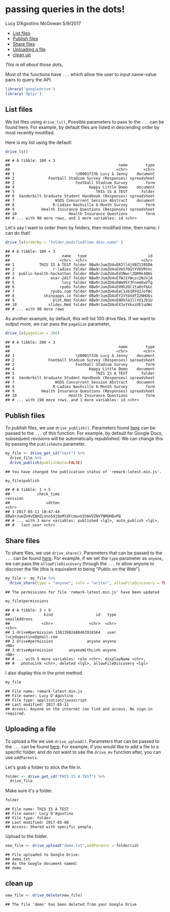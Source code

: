 passing queries in the dots!
================
Lucy D’Agostino McGowan
5/9/2017

-   [List files](#list-files)
-   [Publish files](#publish-files)
-   [Share files](#share-files)
-   [Uploading a file](#uploading-a-file)
-   [clean up](#clean-up)

*This is all about those dots[.](https://www.youtube.com/watch?v=GI6CfKcMhjY)*

Most of the functions have `...` which allow the user to input name-value pairs to query the API.

``` r
library('googledrive')
library('dplyr')
```

List files
----------

We list files using `drive_ls()`[.](https://www.youtube.com/watch?v=F-X4SLhorvw) Possible parameters to pass to the `...` can be found here. For example, by default files are listed in descending order by most recently modified.

Here is my list using the default:

``` r
drive_ls()
```

    ## # A tibble: 100 × 3
    ##                                                name        type
    ##                                               <chr>       <chr>
    ## 1                           \U0001f33b Lucy & Jenny    document
    ## 2               Football Stadium Survey (Responses) spreadsheet
    ## 3                           Football Stadium Survey        form
    ## 4                                 Happy Little Demo    document
    ## 5                                    THIS IS A TEST      folder
    ## 6  Vanderbilt Graduate Student Handbook (Responses) spreadsheet
    ## 7                  WSDS Concurrent Session Abstract    document
    ## 8                 R-Ladies Nashville 6-Month Survey        form
    ## 9            Health Insurance Questions (Responses) spreadsheet
    ## 10                       Health Insurance Questions        form
    ## # ... with 90 more rows, and 1 more variables: id <chr>

Let's say I want to order them by folders, then modified time, then name. I can do that!

``` r
drive_ls(orderBy = "folder,modifiedTime desc,name" )
```

    ## # A tibble: 100 × 3
    ##                       name   type                           id
    ##                      <chr>  <chr>                        <chr>
    ## 1           THIS IS A TEST folder 0Bw9rJumZU4vER2lldjVBZ1I0SDA
    ## 2                 r-ladies folder 0Bw9rJumZU4vEVm5fbGtYVDVRYnc
    ## 3  public-health-hackathon folder 0Bw9rJumZU4vEd3NwclZQR0k4QWs
    ## 4                enar-2017 folder 0Bw9rJumZU4vETWJ1YWczc2NJVjA
    ## 5                     lucy folder 0Bw9rJumZU4vEWm9SY3FnemEwVTg
    ## 6                    rpubs folder 0Bw9rJumZU4vEVHh2OC1ta0tFbGc
    ## 7                rpubs.com folder 0Bw9rJumZU4vEeC1xb1RYQ2JoTWc
    ## 8             shinyapps.io folder 0Bw9rJumZU4vEY2VtbXdfZ2NHOGs
    ## 9                 plot.Rmd folder 0Bw9rJumZU4vEODhlb2llYU1Jb1U
    ## 10              slides.Rmd folder 0Bw9rJumZU4vEX3otVkxzUEluUWc
    ## # ... with 90 more rows

As another example, by default, this will list 100 drive files. If we want to output more, we can pass the `pageSize` parameter[.](https://www.youtube.com/watch?v=cRpdIrq7Rbo&t=67s)

``` r
drive_ls(pageSize = 200)
```

    ## # A tibble: 200 × 3
    ##                                                name        type
    ##                                               <chr>       <chr>
    ## 1                           \U0001f33b Lucy & Jenny    document
    ## 2               Football Stadium Survey (Responses) spreadsheet
    ## 3                           Football Stadium Survey        form
    ## 4                                 Happy Little Demo    document
    ## 5                                    THIS IS A TEST      folder
    ## 6  Vanderbilt Graduate Student Handbook (Responses) spreadsheet
    ## 7                  WSDS Concurrent Session Abstract    document
    ## 8                 R-Ladies Nashville 6-Month Survey        form
    ## 9            Health Insurance Questions (Responses) spreadsheet
    ## 10                       Health Insurance Questions        form
    ## # ... with 190 more rows, and 1 more variables: id <chr>

Publish files
-------------

To publish files, we use `drive_publish()`. Parameters found [here](https://developers.google.com/drive/v3/reference/revisions/update) can be passed to the `...` of this function. For example, by default for Google Docs, subsequent revisions will be automatically republished. We can change this by passing the `publishAuto` parameter.

``` r
my_file <- drive_get_id("test") %>%
  drive_file %>%
  drive_publish(publishAuto=FALSE)
```

    ## You have changed the publication status of 'remark-latest.min.js'.

``` r
my_file$publish
```

    ## # A tibble: 1 × 5
    ##            check_time                                            revision
    ##                <dttm>                                               <chr>
    ## 1 2017-05-11 10:47:44 0Bw9rJumZU4vENmZLUno5djQxMldFcmwvU1h6UVZNVTNMOHBvPQ
    ## # ... with 3 more variables: published <lgl>, auto_publish <lgl>,
    ## #   last_user <chr>

Share files
-----------

To share files, we use `drive_share()`. Parameters that can be passed to the `...` can be found [here](https://developers.google.com/drive/v3/reference/permissions/create). For example, if we set the `type` parameter as `anyone`, we can pass the `allowFileDiscovery` through the `...` to allow anyone to discover the file (this is equivalent to being "Public on the Web").

``` r
my_file <- my_file %>%
  drive_share(type = "anyone", role = "writer", allowFileDiscovery = TRUE)
```

    ## The permissions for file 'remark-latest.min.js' have been updated

``` r
my_file$permissions
```

    ## # A tibble: 3 × 9
    ##               kind                   id   type            emailAddress
    ##              <chr>                <chr>  <chr>                   <chr>
    ## 1 drive#permission 13813982488463916564   user lucydagostino@gmail.com
    ## 2 drive#permission               anyone anyone                    <NA>
    ## 3 drive#permission       anyoneWithLink anyone                    <NA>
    ## # ... with 5 more variables: role <chr>, displayName <chr>,
    ## #   photoLink <chr>, deleted <lgl>, allowFileDiscovery <lgl>

I also display this in the print method.

``` r
my_file
```

    ## File name: remark-latest.min.js 
    ## File owner: Lucy D'Agostino 
    ## File type: application/javascript 
    ## Last modified: 2017-05-11 
    ## Access: Anyone on the internet can find and access. No sign-in required.

Uploading a file
----------------

To upload a file we use `drive_upload()`. Parameters that can be passed to the `...` can be found [here](https://developers.google.com/drive/v3/reference/files/update). For example, if you would like to add a file to a specific folder, and do not want to use the `drive_mv` function after, you can use `addParents`.

Let's grab a folder to stick the file in.

``` r
folder <- drive_get_id("THIS IS A TEST") %>%
  drive_file
```

Make sure it's a folder.

``` r
folder
```

    ## File name: THIS IS A TEST 
    ## File owner: Lucy D'Agostino 
    ## File type: folder 
    ## Last modified: 2017-05-08 
    ## Access: Shared with specific people.

Upload to the folder.

``` r
new_file <- drive_upload("demo.txt",addParents = folder$id)
```

    ## File uploaded to Google Drive: 
    ## demo.txt 
    ## As the Google document named:
    ## demo

clean up
--------

``` r
new_file <- drive_delete(new_file)
```

    ## The file 'demo' has been deleted from your Google Drive
